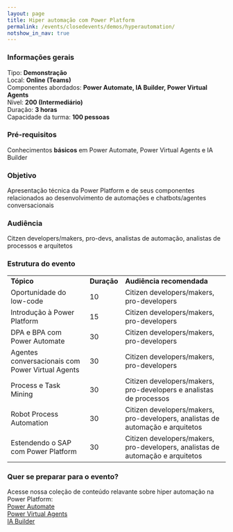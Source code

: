 ```yaml
---
layout: page
title: Hiper automação com Power Platform
permalink: /events/closedevents/demos/hyperautomation/
notshow_in_nav: true
---
```


### Informações gerais

Tipo: **Demonstração**  
Local: **Online (Teams)**  
Componentes abordados: **Power Automate, IA Builder, Power Virtual Agents**  
Nível: **200 (Intermediário)**  
Duração: **3 horas**  
Capacidade da turma: **100 pessoas**  

### Pré-requisitos

Conhecimentos **básicos** em Power Automate, Power Virtual Agents e IA Builder

### Objetivo

Apresentação técnica da Power Platform e de seus componentes relacionados ao desenvolvimento de automações e chatbots/agentes conversacionais

### Audiência

Citzen developers/makers, pro-devs, analistas de automação, analistas de processos e arquitetos

### Estrutura do evento

<table class="tablewborders">
<tbody align="left">
  <tr>
    <td><b>Tópico</b></td>
    <td><b>Duração</b></td>
    <td><b>Audiência recomendada</b></td>
  </tr>
  <tr>
    <td>Oportunidade do low-code</td>
    <td>10</td>
    <td>Citizen developers/makers, pro-developers</td>
  </tr>
  <tr>
    <td>Introdução à Power Platform</td>
    <td>15</td>
    <td>Citizen developers/makers, pro-developers</td>
  </tr>
  <tr>
    <td>DPA e BPA com Power Automate</td>
    <td>30</td>
    <td>Citizen developers/makers, pro-developers</td>
  </tr>
  <tr>
    <td>Agentes conversacionais com Power Virtual Agents</td>
    <td>30</td>
    <td>Citizen developers/makers, pro-developers</td>
  </tr>
  <tr>
    <td>Process e Task Mining</td>
    <td>30</td>
    <td>Citizen developers/makers, pro-developers e analistas de processos</td>
  </tr>
  <tr>
    <td>Robot Process Automation</td>
    <td>30</td>
    <td>Citizen developers/makers, pro-developers, analistas de automação e arquitetos</td>
  </tr>
  <tr>
    <td>Estendendo o SAP com Power Platform</td>
    <td>30</td>
    <td>Citizen developers/makers, pro-developers, analistas de automação e arquitetos</td>
  </tr>
</tbody>
</table>

### Quer se preparar para o evento?

Acesse nossa coleção de conteúdo relavante sobre hiper automação na Power Platform:  
[Power Automate](../../../../getready/powerautomate)  
[Power Virtual Agents](../../../../etready/powervirtualagents)  
[IA Builder](../../../../getready/iabuilder)
